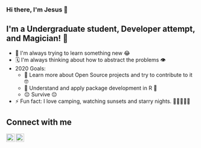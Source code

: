 ### Hi there, I'm Jesus 👋

## I'm a Undergraduate student, Developer attempt, and Magician! 🎩

- 🦉 I'm always trying to learn something new 😂
- 🗓 I'm always thinking about how to abstract the problems 👁
-  2020 Goals:
    - 🦊 Learn more about Open Source projects and try to contribute to it 🤓
    - 🤭 Understand and apply package development in R 🧐
    - 😔 Survive 😔
- ⚡️ Fun fact: I love camping, watching sunsets and starry nights. 🤗🌲🧡💛✨
  
## Connect with me

[<img align="left" alt="codeSTACKr | Twitter" width="22px" src="https://cdn.jsdelivr.net/npm/simple-icons@v3/icons/twitter.svg" />][twitter]
[<img align="left" alt="codeSTACKr | Instagram" width="22px" src="https://cdn.jsdelivr.net/npm/simple-icons@v3/icons/instagram.svg" />][instagram]

[twitter]: https://twitter.com/GenomicMagician
[instagram]: https://instagram.com/genomicmagician
